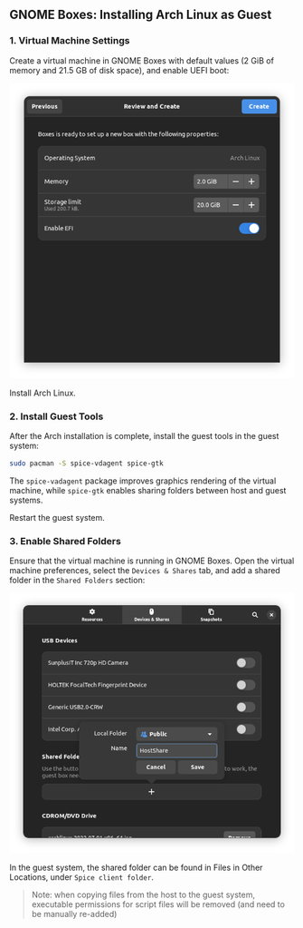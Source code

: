 ## GNOME Boxes: Installing Arch Linux as Guest

### 1. Virtual Machine Settings

Create a virtual machine in GNOME Boxes with default values (2 GiB of memory and 21.5 GB of disk space), and enable UEFI boot:

![](images/boxes-new.png)

Install Arch Linux.

### 2. Install Guest Tools

After the Arch installation is complete, install the guest tools in the guest system:

```bash
sudo pacman -S spice-vdagent spice-gtk
```

The `spice-vadagent` package improves graphics rendering of the virtual machine, while `spice-gtk` enables sharing folders between host and guest systems.

Restart the guest system.

### 3. Enable Shared Folders

Ensure that the virtual machine is running in GNOME Boxes. Open the virtual machine preferences, select the `Devices & Shares` tab, and add a shared folder in the `Shared Folders` section:

![](images/boxes-addshare.png)

In the guest system, the shared folder can be found in Files in Other Locations, under `Spice client folder`.

> Note: when copying files from the host to the guest system, executable permissions for script files will be removed (and need to be manually re-added)
